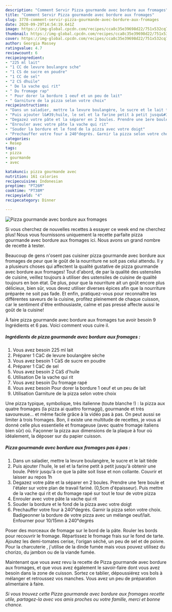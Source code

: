 ```yaml
---
description: "Comment Servir Pizza gourmande avec bordure aux fromages"
title: "Comment Servir Pizza gourmande avec bordure aux fromages"
slug: 3778-comment-servir-pizza-gourmande-avec-bordure-aux-fromages
date: 2020-09-29T14:54:19.641Z
image: https://img-global.cpcdn.com/recipes/cca8c35e39698d22/751x532cq70/pizza-gourmande-avec-bordure-aux-fromages-photo-principale-de-la-recette.jpg
thumbnail: https://img-global.cpcdn.com/recipes/cca8c35e39698d22/751x532cq70/pizza-gourmande-avec-bordure-aux-fromages-photo-principale-de-la-recette.jpg
cover: https://img-global.cpcdn.com/recipes/cca8c35e39698d22/751x532cq70/pizza-gourmande-avec-bordure-aux-fromages-photo-principale-de-la-recette.jpg
author: Georgia Massey
ratingvalue: 4.7
reviewcount: 6
recipeingredient:
- "225 ml lait"
- "1 CC de levure boulangre sche"
- "1 CS de sucre en poudre"
- "1 CC de sel"
- "2 CS dhuile"
- " De la vache qui rit"
- " Du fromage rap"
- " Pour dorer la bordure 1 oeuf et un peu de lait"
- " Garniture de la pizza selon votre choix"
recipeinstructions:
- "Dans un saladier, mettre la levure boulangère, le sucre et le lait tiède"
- "Puis ajouter l&#39;huile, le sel et la farine petit à petit jusqu&#39;à obtenir une boule. Pétrir jusqu&#39;à ce que la pâte soit lisse et non collante. Couvrir et laisser au repos 1h"
- "Degazez votre pâte et la séparer en 2 boules. Prendre une 1ere boule et l&#39;étaler sur votre plan de travail fariné. (0,5cm d&#39;épaisseur). Puis mettre de la vache qui rit et du fromage rapé sur tout le tour de votre pizza"
- "Enrouler avec votre pâte la vache qui rit"
- "Souder la bordure et le fond de la pizza avec votre doigt"
- "Prechauffer votre four à 240°degrés. Garnir la pizza selon votre choix. Badigeonner la bordure de votre pizza avec un mélange oeuf/lait. Enfourner pour 10/15mn à 240°degrés"
categories:
- Resep
tags:
- pizza
- gourmande
- avec

katakunci: pizza gourmande avec 
nutrition: 161 calories
recipecuisine: Indonesian
preptime: "PT26M"
cooktime: "PT38M"
recipeyield: "4"
recipecategory: Dinner

---
```



![Pizza gourmande avec bordure aux fromages](https://img-global.cpcdn.com/recipes/cca8c35e39698d22/751x532cq70/pizza-gourmande-avec-bordure-aux-fromages-photo-principale-de-la-recette.jpg)

Si vous cherchez de nouvelles recettes à essayer ce week end ne cherchez plus! Nous vous fournissons uniquement la recette parfaite pizza gourmande avec bordure aux fromages ici. Nous avons un grand nombre de recette à tester.

Beaucoup de gens n'osent pas cuisiner pizza gourmande avec bordure aux fromages de peur que le goût de la nourriture ne soit pas celui attendu. Il y a plusieurs choses qui affectent la qualité gustative de pizza gourmande avec bordure aux fromages! Tout d'abord, de par la qualité des ustensiles de cuisine, veillez toujours à utiliser des ustensiles de cuisine de qualité toujours en bon état. De plus, pour que la nourriture ait un goût encore plus délicieux, bien sûr, vous devez utiliser diverses épices afin que la nourriture préparée ne soit pas fade. Et enfin, pratiquez-vous pour reconnaître les différentes saveurs de la cuisine, profitez pleinement de chaque cuisson, car le sentiment d'être enthousiaste, calme et pas pressé affecte aussi le goût de la cuisine!

<!--inarticleads1-->

À faire pizza gourmande avec bordure aux fromages tue avoir besoin 9 Ingrédients et 6 pas. Voici comment vous cuire il.

##### Ingrédients de pizza gourmande avec bordure aux fromages :

1. Vous avez besoin 225 ml lait
1. Préparer 1 CàC de levure boulangère sèche
1. Vous avez besoin 1 CàS de sucre en poudre
1. Préparer 1 CàC de sel
1. Vous avez besoin 2 CàS d&#39;huile
1. Utilisation  De la vache qui rit
1. Vous avez besoin  Du fromage rapé
1. Vous avez besoin  Pour dorer la bordure 1 oeuf et un peu de lait
1. Utilisation  Garniture de la pizza selon votre choix


Une pizza typique, symbolique, très italienne (toute blanche !) : la pizza aux quatre fromages (la pizza ai quattro formaggi), gourmande et très savoureuse… et même facile grâce à la vidéo pas à pas. On peut aussi se limiter à trois fromages. Bon, il existe une multitude de recettes, je vous ai donné celle plus essentielle et fromageuse (avec quatre fromage italiens bien sûr) où. Façonner la pizza aux dimensions de la plaque à four où idéalement, la déposer sur du papier cuisson. 

<!--inarticleads2-->

##### Pizza gourmande avec bordure aux fromages pas à pas :

1. Dans un saladier, mettre la levure boulangère, le sucre et le lait tiède
1. Puis ajouter l&#39;huile, le sel et la farine petit à petit jusqu&#39;à obtenir une boule. Pétrir jusqu&#39;à ce que la pâte soit lisse et non collante. Couvrir et laisser au repos 1h
1. Degazez votre pâte et la séparer en 2 boules. Prendre une 1ere boule et l&#39;étaler sur votre plan de travail fariné. (0,5cm d&#39;épaisseur). Puis mettre de la vache qui rit et du fromage rapé sur tout le tour de votre pizza
1. Enrouler avec votre pâte la vache qui rit
1. Souder la bordure et le fond de la pizza avec votre doigt
1. Prechauffer votre four à 240°degrés. Garnir la pizza selon votre choix. Badigeonner la bordure de votre pizza avec un mélange oeuf/lait. Enfourner pour 10/15mn à 240°degrés


Poser des morceaux de fromage sur le bord de la pâte. Rouler les bords pour recouvrir le fromage. Répartissez le fromage frais sur le fond de tarte. Ajoutez les demi-tomates cerise, l&#39;origan séché, un peu de sel et de poivre. Pour la charcuterie , j&#39;utilise de la dinde fumée mais vous pouvez utilisez du chorizo, du jambon ou de la viande fumée. 

<!--inarticleads1-->

<p>
Maintenant que vous avez revu la recette de Pizza gourmande avec bordure aux fromages, et que vous avez également le savoir-faire dont vous avez besoin dans la zone de cuisson. Sortez ce tablier, dépoussiérez vos bols à mélanger et retroussez vos manches. Vous avez un peu de préparation alimentaire à faire.
</p>

<p>
<i>Si vous trouvez cette Pizza gourmande avec bordure aux fromages recette utile, partagez-la avec vos amis proches ou votre famille, merci et bonne chance.</i>
</p>
